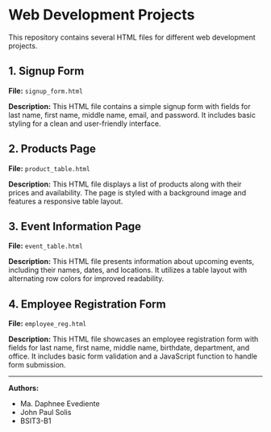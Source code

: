 # Web Development Projects

This repository contains several HTML files for different web development projects.

## 1. Signup Form

**File:** `signup_form.html`

**Description:** This HTML file contains a simple signup form with fields for last name, first name, middle name, email, and password. It includes basic styling for a clean and user-friendly interface.

## 2. Products Page

**File:** `product_table.html`

**Description:** This HTML file displays a list of products along with their prices and availability. The page is styled with a background image and features a responsive table layout.

## 3. Event Information Page

**File:** `event_table.html`

**Description:** This HTML file presents information about upcoming events, including their names, dates, and locations. It utilizes a table layout with alternating row colors for improved readability.

## 4. Employee Registration Form

**File:** `employee_reg.html`

**Description:** This HTML file showcases an employee registration form with fields for last name, first name, middle name, birthdate, department, and office. It includes basic form validation and a JavaScript function to handle form submission.

---

**Authors:**
- Ma. Daphnee Evediente
- John Paul Solis
- BSIT3-B1